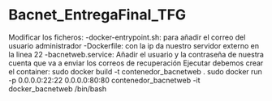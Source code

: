 # Bacnet_EntregaFinal_TFG
Modificar los ficheros:
 	-docker-entrypoint.sh: para añadir el correo del usuario administrador 
 	-Dockerfile: con la ip da nuestro servidor externo en la linea 22
 	-bacnetweb.service: Añadir el usuario y la contraseña de nuestra cuenta que va a enviar los correos de 
recuperación
Ejecutar debemos crear el container:
	sudo docker build -t contenedor_bacnetweb .
	sudo docker run -p 0.0.0.0:22:22 0.0.0.0:80:80 contenedor_bacnetweb -it docker_bacnetweb /bin/bash
